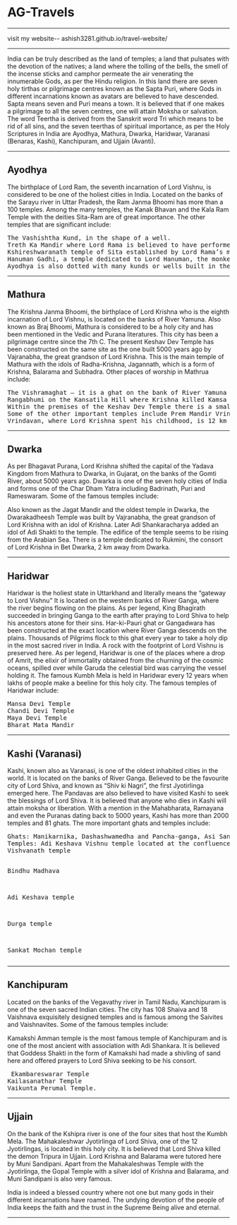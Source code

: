 # AG-Travels
<hr>

visit my website--  ashish3281.github.io/travel-website/

<hr>
<p>India can be truly described as the land of temples; a land that pulsates with the devotion of the natives; a land where the tolling of the bells, the smell of the incense sticks and camphor permeate the air venerating the innumerable Gods, as per the Hindu religion. In this land there are seven holy tirthas or pilgrimage centres known as the Sapta Puri, where Gods in different incarnations known as avatars are believed to have descended. Sapta means seven and Puri means a town. It is believed that if one makes a pilgrimage to all the seven centres, one will attain Moksha or salvation. The word Teertha is derived from the Sanskrit word Tri which means to be rid of all sins, and the seven teerthas of spiritual importance, as per the Holy Scriptures in India are Ayodhya, Mathura, Dwarka, Haridwar, Varanasi (Benaras, Kashi), Kanchipuram, and Ujjain (Avanti).</p>
<hr>
<h2>Ayodhya</h2>
<p>The birthplace of Lord Ram, the seventh incarnation of Lord Vishnu, is considered to be one of the holiest cities in India. Located on the banks of the Sarayu river in Uttar Pradesh, the Ram Janma Bhoomi has more than a 100 temples. Among the many temples, the Kanak Bhavan and the Kala Ram Temple with the deities Sita-Ram are of great importance. The other temples that are significant include:
<pre>
The Vashishtha Kund, in the shape of a well.
Treth Ka Mandir where Lord Rama is believed to have performed a yajna, a fire sacrifice.
Kshireshwaranath temple of Sita established by Lord Rama’s mother Kaushalya.
Hanuman Gadhi, a temple dedicated to Lord Hanuman, the monkey god who dedicated his life in the service of Lord Rama.
Ayodhya is also dotted with many kunds or wells built in the honour of some of the important characters of the epic Ramayana including Brahma, Sita and Bharat. There are some auspicious ghats, steps leading to the river, like the Lakshman Ghat where Lakshman, Rama’s brother, took a bath, and the Rama Ghat, also known as the Swaragdwar, literally meaning gateway to heaven.
</pre>
</p>
<hr>
<h2>Mathura</h2>
<p>The Krishna Janma Bhoomi, the birthplace of Lord Krishna who is the eighth incarnation of Lord Vishnu, is located on the banks of River Yamuna. Also known as Braj Bhoomi, Mathura is considered to be a holy city and has been mentioned in the Vedic and Purana literatures. This city has been a pilgrimage centre since the 7th C. The present Keshav Dev Temple has been constructed on the same site as the one built 5000 years ago by Vajranabha, the great grandson of Lord Krishna. This is the main temple of Mathura with the idols of Radha-Krishna, Jagannath, which is a form of Krishna, Balarama and Subhadra. Other places of worship in Mathrua include:
<pre>
The Vishramaghat – it is a ghat on the bank of River Yamuna where Lord Krishna is believed to have rested after killing the evil king and his uncle Kamsa. On the ghat are also the idols of Yamuna and her brother, the God of Death, Yama.
Rangabhumi on the Kansatila Hill where Krishna killed Kamsa
Within the premises of the Keshav Dev Temple there is a small shrine, which is believed to have been the prison during the rule of Kamsa where Devki gave birth to Krishna. The shrine has the idols of Vasudev, Devki and four-armed baby Krishna.
Some of the other important temples include Prem Mandir Vrindavan, Govindji temple, Madan Mohan temple, Radha Damodar temple, Radha Gopinath temple, Banke Bihari temple, Krishna Balarama temple, Rangaji temple and Seva Kunja.
Vrindavan, where Lord Krishna spent his childhood, is 12 km away from Mathura and has nearly 5000 temples.
</pre>
</p>
<hr>
<h2>Dwarka</h2>
<p>As per Bhagavat Purana, Lord Krishna shifted the capital of the Yadava Kingdom from Mathura to Dwarka, in Gujarat, on the banks of the Gomti River, about 5000 years ago. Dwarka is one of the seven holy cities of India and forms one of the Char Dham Yatra including Badrinath, Puri and Rameswaram. Some of the famous temples include:

Also known as the Jagat Mandir and the oldest temple in Dwarka, the Dwarakadheesh Temple was built by Vajranabha, the great grandson of Lord Krishna with an idol of Krishna. Later Adi Shankaracharya added an idol of Adi Shakti to the temple. The edifice of the temple seems to be rising from the Arabian Sea.
There is a temple dedicated to Rukmini, the consort of Lord Krishna in Bet Dwarka, 2 km away from Dwarka.
 </p>
 <hr>
 <h2>Haridwar</h2>
<p>Haridwar is the holiest state in Uttarkhand and literally means the “gateway to Lord Vishnu” It is located on the western banks of River Ganga, where the river begins flowing on the plains. As per legend, King Bhagirath succeeded in bringing Ganga to the earth after praying to Lord Shiva to help his ancestors atone for their sins. Har-ki-Pauri ghat or Gangadwara has been constructed at the exact location where River Ganga descends on the plains. Thousands of Pilgrims flock to this ghat every year to take a holy dip in the most sacred river in India. A rock with the footprint of Lord Vishnu is preserved here. As per legend, Haridwar is one of the places where a drop of Amrit, the elixir of immortality obtained from the churning of the cosmic oceans, spilled over while Garuda the celestial bird was carrying the vessel holding it. The famous Kumbh Mela is held in Haridwar every 12 years when lakhs of people make a beeline for this holy city. The famous temples of Haridwar include:
<pre>
Mansa Devi Temple
Chandi Devi Temple
Maya Devi Temple
Bharat Mata Mandir
</pre>
 </p>
 <hr>
 <h2>Kashi (Varanasi)</h2>
<p>Kashi, known also as Varanasi, is one of the oldest inhabited cities in the world. It is located on the banks of River Ganga. Believed to be the favourite city of Lord Shiva, and known as “Shiv ki Nagri”, the first Jyotirlinga emerged here. The Pandavas are also believed to have visited Kashi to seek the blessings of Lord Shiva. It is believed that anyone who dies in Kashi will attain moksha or liberation. With a mention in the Mahabharata, Ramayana and even the Puranas dating back to 5000 years, Kashi has more than 2000 temples and 81 ghats. The more important ghats and temples include:
<pre>
Ghats: Manikarnika, Dashashwamedha and Pancha-ganga, Asi Sangam and Varana Sangam.
Temples: Adi Keshava Vishnu temple located at the confluence of River Ganga and River Varana.
Vishvanath temple

Bindhu Madhava

Adi Keshava temple

Durga temple

Sankat Mochan temple
</pre>
</p>
<hr>
<h2>Kanchipuram</h2>
<p>Located on the banks of the Vegavathy river in Tamil Nadu, Kanchipuram is one of the seven sacred Indian cities. The city has 108 Shaiva and 18 Vaishnava exquisitely designed temples and is famous among the Saivites and Vaishnavites. Some of the famous temples include:

Kamakshi Amman temple is the most famous temple of Kanchipuram and is one of the most ancient with association with Adi Shankara. It is believed that Goddess Shakti in the form of Kamakshi had made a shivling of sand here and offered prayers to Lord Shiva seeking to be his consort.
<pre>
 Ekambareswarar Temple
Kailasanathar Temple
Vaikunta Perumal Temple.
</pre> 
</p>
<hr>

<h2>Ujjain</h2>
<p>On the bank of the Kshipra river is one of the four sites that host the Kumbh Mela. The Mahakaleshwar Jyotirlinga of Lord Shiva, one of the 12 Jyotirlingas, is located in this holy city. It is believed that Lord Shiva killed the demon Tripura in Ujjain. Lord Krishna and Balarama were tutored here by Muni Sandipani. Apart from the Mahakaleshwas Temple with the Jyotirlinga, the Gopal Temple with a silver idol of Krishna and Balarama, and Muni Sandipani is also very famous.

India is indeed a blessed country where not one but many gods in their different incarnations have roamed. The undying devotion of the people of India keeps the faith and the trust in the Supreme Being alive and eternal.
</p>
<hr>
